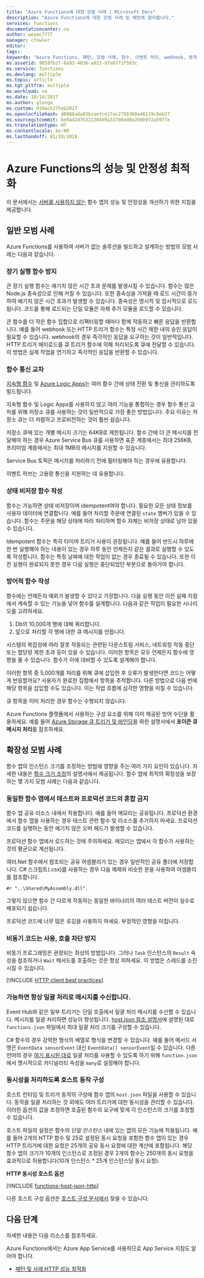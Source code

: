 ```yaml
---
title: "Azure Functions에 대한 모범 사례 | Microsoft Docs"
description: "Azure Functions에 대한 모범 사례 및 패턴에 알아봅니다."
services: functions
documentationcenter: na
author: wesmc7777
manager: cfowler
editor: 
tags: 
keywords: "Azure Functions, 패턴, 모범 사례, 함수, 이벤트 처리, webhook, 동적 계산, 서버가 없는 아키텍처"
ms.assetid: 9058fb2f-8a93-4036-a921-97a0772f503c
ms.service: functions
ms.devlang: multiple
ms.topic: article
ms.tgt_pltfrm: multiple
ms.workload: na
ms.date: 10/16/2017
ms.author: glenga
ms.custom: H1Hack27Feb2017
ms.openlocfilehash: d8088a8a83bcaefce17ac2756360a46119c8eb27
ms.sourcegitcommit: be9a42d7b321304d9a33786ed8e2b9b972a5977e
ms.translationtype: HT
ms.contentlocale: ko-KR
ms.lasthandoff: 01/19/2018
---
```

# <a name="optimize-the-performance-and-reliability-of-azure-functions"></a>Azure Functions의 성능 및 안정성 최적화

이 문서에서는 [서버를 사용하지 않는](https://azure.microsoft.com/overview/serverless-computing/) 함수 앱의 성능 및 안정성을 개선하기 위한 지침을 제공합니다. 

## <a name="general-best-practices"></a>일반 모범 사례

Azure Functions를 사용하여 서버가 없는 솔루션을 빌드하고 설계하는 방법의 모범 사례는 다음과 같습니다.

### <a name="avoid-long-running-functions"></a>장기 실행 함수 방지

큰 장기 실행 함수는 예기치 않은 시간 초과 문제를 발생시킬 수 있습니다. 함수는 많은 Node.js 종속성으로 인해 커질 수 있습니다. 또한 종속성을 가져올 때 로드 시간이 증가하여 예기치 않은 시간 초과가 발생할 수 있습니다. 종속성은 명시적 및 암시적으로 로드됩니다. 코드를 통해 로드되는 단일 모듈은 자체 추가 모듈을 로드할 수 있습니다.  

큰 함수를 더 작은 함수 집합으로 리팩터링할 때마다 함께 작동하고 빠른 응답을 반환합니다. 예를 들어 webhook 또는 HTTP 트리거 함수는 특정 시간 제한 내의 승인 응답이 필요할 수 있습니다. webhook의 경우 즉각적인 응답을 요구하는 것이 일반적입니다. HTTP 트리거 페이로드를 큐 트리거 함수에 의해 처리되도록 큐에 전달할 수 있습니다. 이 방법은 실제 작업을 연기하고 즉각적인 응답을 반환할 수 있습니다.


### <a name="cross-function-communication"></a>함수 통신 교차

[지속형 함수](durable-functions-overview.md) 및 [Azure Logic Apps](../logic-apps/logic-apps-overview.md)는 여러 함수 간에 상태 전환 및 통신을 관리하도록 빌드됩니다.

지속형 함수 및 Logic Apps를 사용하지 않고 여러 기능을 통합하는 경우 함수 통신 교차를 위해 저장소 큐를 사용하는 것이 일반적으로 가장 좋은 방법입니다.  주요 이유는 저장소 큐는 더 저렴하고 프로비전하는 것이 훨씬 쉽습니다. 

저장소 큐에 있는 개별 메시지 크기는 64KB로 제한됩니다. 함수 간에 더 큰 메시지를 전달해야 하는 경우 Azure Service Bus 큐를 사용하면 표준 계층에서는 최대 256KB, 프리미엄 계층에서는 최대 1MB의 메시지를 지원할 수 있습니다.

Service Bus 토픽은 메시지를 처리하기 전에 필터링해야 하는 경우에 유용합니다.

이벤트 허브는 고용량 통신을 지원하는 데 유용합니다.


### <a name="write-functions-to-be-stateless"></a>상태 비저장 함수 작성 

함수는 가능하면 상태 비저장이며 idempotent여야 합니다. 필요한 모든 상태 정보를 사용자 데이터에 연결합니다. 예를 들어 처리할 주문에 연결된 `state` 멤버가 있을 수 있습니다. 함수는 주문을 해당 상태에 따라 처리하며 함수 자체는 비저장 상태로 남아 있을 수 있습니다. 

Idempotent 함수는 특히 타이머 트리거 사용이 권장됩니다. 예를 들어 반드시 하루에 한 번 실행해야 하는 내용이 있는 경우 하루 동안 언제든지 같은 결과로 실행할 수 있도록 작성합니다. 함수는 특정 날짜에 대한 작업이 없는 경우 종료될 수 있습니다. 또한 이전 실행이 완료되지 못한 경우 다음 실행은 중단되었던 부분으로 돌아가야 합니다.


### <a name="write-defensive-functions"></a>방어적 함수 작성

함수에는 언제든지 예외가 발생할 수 있다고 가정합니다. 다음 실행 동안 이전 실패 지점에서 계속할 수 있는 기능을 넣어 함수를 설계합니다. 다음과 같은 작업이 필요한 시나리오를 고려하세요.

1. Db의 10,000개 행에 대해 쿼리합니다.
2. 앞으로 처리할 각 행에 대한 큐 메시지를 만듭니다.
 
시스템의 복잡성에 따라 잘못 작동되는 관련된 다운스트림 서비스, 네트워킹 작동 중단 또는 할당량 제한 초과 등이 있을 수 있습니다. 이러한 항목은 모두 언제든지 함수에 영향을 줄 수 있습니다. 함수가 이에 대비할 수 있도록 설계해야 합니다.

이러한 항목 중 5,000개를 처리를 위해 큐에 삽입한 후 오류가 발생한다면 코드는 어떻게 반응할까요? 사용자가 완료한 집합에서 항목을 추적합니다. 다른 방법으로 다음 번에 해당 항목을 삽입할 수도 있습니다. 이는 작업 흐름에 심각한 영향을 미칠 수 있습니다. 

큐 항목을 이미 처리한 경우 함수는 수행되지 않습니다.

Azure Functions 플랫폼에서 사용하는 구성 요소를 위해 이미 제공된 방어 수단을 활용하세요. 예를 들어 [Azure Storage 큐 트리거 및 바인딩](functions-bindings-storage-queue.md#trigger---poison-messages)을 위한 설명서에서 **포이즌 큐 메시지 처리**를 참조하세요. 

## <a name="scalability-best-practices"></a>확장성 모범 사례

함수 앱의 인스턴스 크기를 조정하는 방법에 영향을 주는 여러 가지 요인이 있습니다. 자세한 내용은 [함수 크기 조정](functions-scale.md)의 설명서에서 제공됩니다.  함수 앱에 최적의 확장성을 보장하는 몇 가지 모범 사례는 다음과 같습니다.

### <a name="dont-mix-test-and-production-code-in-the-same-function-app"></a>동일한 함수 앱에서 테스트와 프로덕션 코드의 혼합 금지

함수 앱 공유 리소스 내에서 작용합니다. 예를 들어 메모리는 공유됩니다. 프로덕션 환경에서 함수 앱을 사용하는 경우 테스트 관련 함수 및 리소스를 추가하지 마세요. 프로덕션 코드를 실행하는 동안 예기치 않은 오버 헤드가 발생할 수 있습니다.

프로덕션 함수 앱에서 로드하는 것에 주의하세요. 메모리는 앱에서 각 함수가 사용하는 것의 평균으로 계산됩니다.

여러.Net 함수에서 참조되는 공유 어셈블리가 있는 경우 일반적인 공유 폴더에 저장합니다. C# 스크립트(.csx)를 사용하는 경우 다음 예제와 비슷한 문을 사용하여 어셈블리를 참조합니다. 

    #r "..\Shared\MyAssembly.dll". 

그렇지 않으면 함수 간 다르게 작동하는 동일한 바이너리의 여러 테스트 버전이 실수로 배포되기 쉽습니다.

프로덕션 코드에 너무 많은 로깅을 사용하지 마세요. 부정적인 영향을 미칩니다.

### <a name="use-async-code-but-avoid-blocking-calls"></a>비동기 코드는 사용, 호출 차단 방지

비동기 프로그래밍은 권장되는 최상의 방법입니다. 그러나 `Task` 인스턴스의 `Result` 속성을 참조하거나 `Wait` 메서드를 호출하는 것은 항상 피하세요. 이 방법은 스레드를 소진시킬 수 있습니다.

[!INCLUDE [HTTP client best practices](../../includes/functions-http-client-best-practices.md)]

### <a name="receive-messages-in-batch-whenever-possible"></a>가능하면 항상 일괄 처리로 메시지를 수신합니다.

Event Hub와 같은 일부 트리거는 단일 호출에서 일괄 처리 메시지를 수신할 수 있습니다.  메시지를 일괄 처리하면 성능이 향상됩니다.  [host.json 참조 설명서](functions-host-json.md)에 설명된 대로 `functions.json` 파일에서 최대 일괄 처리 크기를 구성할 수 있습니다.

C# 함수의 경우 강력한 형식의 배열로 형식을 변경할 수 있습니다.  예를 들어 메서드 서명은 `EventData sensorEvent` 대신 `EventData[] sensorEvent`일 수 있습니다.  다른 언어의 경우 [여기 표시된 대로](https://github.com/Azure/azure-webjobs-sdk-templates/blob/df94e19484fea88fc2c68d9f032c9d18d860d5b5/Functions.Templates/Templates/EventHubTrigger-JavaScript/function.json#L10) 일괄 처리를 사용할 수 있도록 하기 위해 `function.json`에서 명시적으로 카디널리티 속성을 `many`로 설정해야 합니다.

### <a name="configure-host-behaviors-to-better-handle-concurrency"></a>동시성을 처리하도록 호스트 동작 구성

호스트 런타임 및 트리거 동작의 구성에 함수 앱의 `host.json` 파일을 사용할 수 있습니다.  동작을 일괄 처리하는 것 외에도 여러 트리거에 대한 동시성을 관리할 수 있습니다.  이러한 옵션의 값을 조정하면 호출된 함수의 요구에 맞게 각 인스턴스의 크기를 조정할 수 있습니다.

호스트 파일의 설정은 함수의 *단일 인스턴스* 내에 있는 앱의 모든 기능에 적용됩니다. 예를 들어 2개의 HTTP 함수 및 25로 설정된 동시 요청을 포함한 함수 앱이 있는 경우 HTTP 트리거에 대한 요청은 25개의 공유 동시 요청에 대한 계산에 포함됩니다.  해당 함수 앱의 크기가 10개의 인스턴스로 조정된 경우 2개의 함수는 250개의 동시 요청을 효과적으로 허용합니다(10개 인스턴스 * 25개 인스턴스당 동시 요청).

**HTTP 동시성 호스트 옵션**

[!INCLUDE [functions-host-json-http](../../includes/functions-host-json-http.md)]

다른 호스트 구성 옵션은 [호스트 구성 문서에서](functions-host-json.md) 찾을 수 있습니다.

## <a name="next-steps"></a>다음 단계
자세한 내용은 다음 리소스를 참조하세요.

Azure Functions에서는 Azure App Service를 사용하므로 App Service 지침도 알아야 합니다.
* [패턴 및 사례 HTTP 성능 최적화](https://docs.microsoft.com/azure/architecture/antipatterns/improper-instantiation/)
